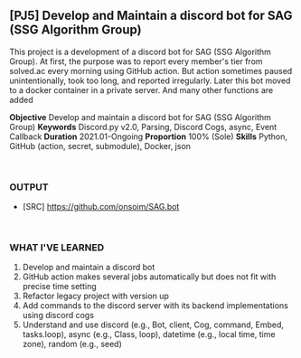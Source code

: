 
## [PJ5] Develop and Maintain a discord bot for SAG (SSG Algorithm Group)

This project is a development of a discord bot for SAG (SSG Algorithm Group). At first, the purpose was to report every member's tier from solved.ac every morning using GitHub action. But action sometimes paused unintentionally, took too long, and reported irregularly. Later this bot moved to a docker container in a private server. And many other functions are added

**Objective** Develop and maintain a discord bot for SAG (SSG Algorithm Group)
**Keywords** Discord.py v2.0, Parsing, Discord Cogs, async, Event Callback
**Duration** 2021.01-Ongoing
**Proportion** 100% (Sole)
**Skills** Python, GitHub (action, secret, submodule), Docker, json

<br>

### OUTPUT

- [SRC] https://github.com/onsoim/SAG.bot

<br>

### WHAT I'VE LEARNED

1. Develop and maintain a discord bot
2. GitHub action makes several jobs automatically but does not fit with precise time setting
3. Refactor legacy project with version up
4. Add commands to the discord server with its backend implementations using discord cogs
5. Understand and use discord (e.g., Bot, client, Cog, command, Embed, tasks.loop), async (e.g., Class, loop), datetime (e.g., local time, time zone), random (e.g., seed)
